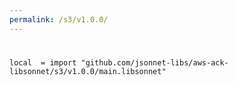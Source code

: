 ```yaml
---
permalink: /s3/v1.0.0/
---
```


# 

```jsonnet
local  = import "github.com/jsonnet-libs/aws-ack-libsonnet/s3/v1.0.0/main.libsonnet"
```

